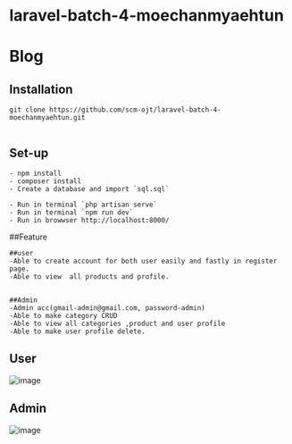 # laravel-batch-4-moechanmyaehtun

# Blog

## Installation

```
git clone https://github.com/scm-ojt/laravel-batch-4-moechanmyaehtun.git


```
## Set-up
```
- npm install
- composer install
- Create a database and import `sql.sql`
```

 
```
- Run in terminal `php artisan serve`
- Run in terminal `npm run dev`
- Run in browwser http://localhost:8000/
```
##Feature
```
##user
-Able to create account for both user easily and fastly in register page.
-Able to view  all products and profile. 


##Admin
-Admin acc(gmail-admin@gmail.com, password-admin)
-Able to make category CRUD 
-Able to view all categories ,product and user profile
-Able to make user profile delete.

```
## User

![image](https://user-images.githubusercontent.com/114456459/198935563-d5da392d-e00a-4a60-8559-b1b57c82c492.png)


## Admin

![image](https://user-images.githubusercontent.com/114456459/198935688-5a9b4290-f40d-4e07-a26d-c3f8c68036b1.png)
